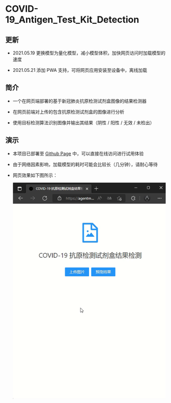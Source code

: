 # COVID-19_Antigen_Test_Kit_Detection
## 更新
* 2021.05.19 更换模型为量化模型，减小模型体积，加快网页访问时加载模型的速度

* 2021.05.21 添加 PWA 支持，可将网页应用安装至设备中，离线加载

## 简介
* 一个在网页端部署的基于新冠肺炎抗原检测试剂盒图像的结果检测器

* 在网页前端对上传的包含抗原检测试剂盒的图像进行分析

* 使用目标检测算法识别图像并输出其结果（阴性 / 阳性 / 无效 / 未检出）


## 演示
* 本项目已部署至 [Github Page](https://agentmaker.github.io/COVID-19_Antigen_Test_Kit_Detection/) 中，可以直接在线访问进行试用体验

* 由于网络因素影响，加载模型的耗时可能会比较长（几分钟），请耐心等待

* 网页效果如下图所示：

    ![](./images/demo.gif)
